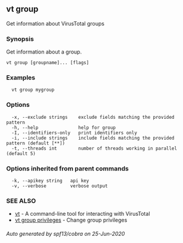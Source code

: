 ## vt group

Get information about VirusTotal groups

### Synopsis

Get information about a group.

```
vt group [groupname]... [flags]
```

### Examples

```
  vt group mygroup
```

### Options

```
  -x, --exclude strings    exclude fields matching the provided pattern
  -h, --help               help for group
  -I, --identifiers-only   print identifiers only
  -i, --include strings    include fields matching the provided pattern (default [**])
  -t, --threads int        number of threads working in parallel (default 5)
```

### Options inherited from parent commands

```
  -k, --apikey string   api key
  -v, --verbose         verbose output
```

### SEE ALSO

* [vt](vt.md)	 - A command-line tool for interacting with VirusTotal
* [vt group privileges](vt_group_privileges.md)	 - Change group privileges

###### Auto generated by spf13/cobra on 25-Jun-2020
